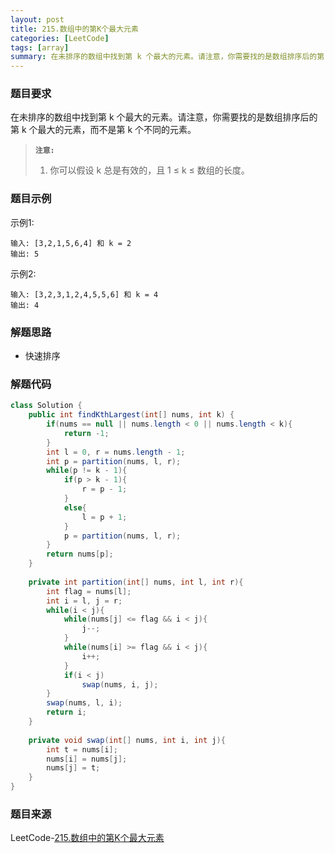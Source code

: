 ```yaml
---
layout: post
title: 215.数组中的第K个最大元素
categories: [LeetCode]
tags: [array]
summary: 在未排序的数组中找到第 k 个最大的元素。请注意，你需要找的是数组排序后的第 k 个最大的元素，而不是第 k 个不同的元素。
---
```


### 题目要求
在未排序的数组中找到第 k 个最大的元素。请注意，你需要找的是数组排序后的第 k 个最大的元素，而不是第 k 个不同的元素。

> **`注意:`**
> 1. 你可以假设 k 总是有效的，且 1 ≤ k ≤ 数组的长度。

### 题目示例
示例1:
```
输入: [3,2,1,5,6,4] 和 k = 2
输出: 5
```

示例2:
```
输入: [3,2,3,1,2,4,5,5,6] 和 k = 4
输出: 4
```

### 解题思路
- 快速排序


### 解题代码
```java
class Solution {
    public int findKthLargest(int[] nums, int k) {
        if(nums == null || nums.length < 0 || nums.length < k){
            return -1;
        }
        int l = 0, r = nums.length - 1;
        int p = partition(nums, l, r);
        while(p != k - 1){
            if(p > k - 1){
                r = p - 1;
            }
            else{
                l = p + 1;
            }
            p = partition(nums, l, r);
        }
        return nums[p];
    }
    
    private int partition(int[] nums, int l, int r){
        int flag = nums[l];
        int i = l, j = r;
        while(i < j){
            while(nums[j] <= flag && i < j){
                j--;
            }
            while(nums[i] >= flag && i < j){
                i++;
            }
            if(i < j)
                swap(nums, i, j);
        }
        swap(nums, l, i);
        return i;
    }
    
    private void swap(int[] nums, int i, int j){
        int t = nums[i];
        nums[i] = nums[j];
        nums[j] = t;
    }
}
```


### 题目来源
LeetCode-[215.数组中的第K个最大元素](https://leetcode-cn.com/problems/kth-largest-element-in-an-array/)